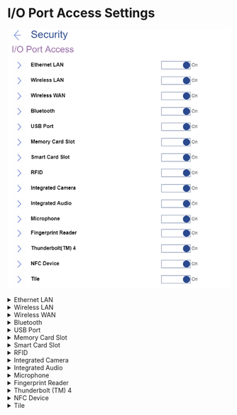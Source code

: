 # I/O Port Access Settings #
![](./img/ioportaccess.png)

<details><summary>Ethernet LAN</summary>
Select whether to enable or disable Ethernet LAN device.
One of 2 possible states:

1.	**On** – enables use of Ethernet LAN device. Default. 
2.	Off - disables use of Ethernet LAN device and keeps it disabled in the OS environment.

**Note**. The setting is removed in the recent versions.

| WMI Setting name | Values | Locked by SVP | AMD/Intel |
|:---|:---|:---|:---|
| EthernetLANAccess | Disable, Enable | No | Both |
</details>


<details><summary>Wireless LAN</summary>
Select whether to enable or disable Wireless LAN device.
One of 2 possible states:

1.	**On** – enables use of Wireless LAN device. Default. 
2.	Off - disables use of Wireless LAN device and keeps it disabled in the OS environment.

| WMI Setting name | Values | Locked by SVP | AMD/Intel |
|:---|:---|:---|:---|
| WirelessLANAccess | Disable, Enable | No | Both |
</details>


<details><summary>Wireless WAN</summary>
Select whether to enable or disable Wireless WAN device.
One of 2 possible states:

1.	**On** – enables use of Wireless WAN device. Default. 
2.	Off - disables use of Wireless WAN device and keeps it disabled in the OS environment.

| WMI Setting name | Values | Locked by SVP | AMD/Intel |
|:---|:---|:---|:---|
| WirelessWANAccess | Disable, Enable | No | Both |
</details>


<details><summary>Bluetooth</summary>
One of 2 possible states:

1.	**On** – enables use of Bluetooth device. Default. <br>
    **Note**. Enabling Bluetooth requires to set ‘Wireless LAN’ to ‘Enabled’ state.
2.	Off - disables use of Bluetooth device. 


| WMI Setting name | Values | Locked by SVP | AMD/Intel |
|:---|:---|:---|:---|
| BluetoothAccess | Disable, Enable | No | Both |
</details>


<details><summary>USB Port</summary>
Select whether to enable or disable all USB ports.

**Note**. This setting does not affect any USB-C (R) ports with a thunderbolt icon. 

One of 2 possible states:

1.	**On** – enables use of USB ports. Default.
2.	Off – disables use of USB ports and keeps them disabled in the OS environment.

| WMI Setting name | Values | Locked by SVP | AMD/Intel |
|:---|:---|:---|:---|
| USBPortAccess | Disable, Enable | No | Both |
</details>


<details><summary>Memory Card Slot</summary>
Select whether to enable or disable memory card slot (SD Card/MultimediaCard/Memory Stick). 
One of 2 possible states:

1.	**On** – enables use of Memory Card slot. Default.
2.	Off – disables use of Memory Card slot and keeps it disabled in the OS environment. 

| WMI Setting name | Values | Locked by SVP | AMD/Intel |
|:---|:---|:---|:---|
| MemoryCardSlotAccess | Disable, Enable | No | Both |
</details>


<details><summary>Smart Card Slot</summary>
Select whether to enable or disable Smart Card slot. 
One of 2 possible states:

1.	**On** – enables use of Smart Card slot. Default.
2.	Off – disables use of Smart Card slot and keeps it disabled in the OS environment.


| WMI Setting name | Values | Locked by SVP | AMD/Intel |
|:---|:---|:---|:---|
| SmartCardSlotAccess | Disable, Enable | No | Both |
</details>


<details><summary>RFID</summary>
Select whether to enable or disable RFID (radio-frequency identification).
One of 2 possible states:

1.	**On** – enables use of RFID. Default.
2.	Off – disables use of RFID and keeps it disabled in the OS environment.

**Note**. This feature is supported only for the [healthcare model](https://techtoday.lenovo.com/jp/ja/solutions/media/3970), where RFID is installed instead of Smart Card. Therefore, parameter for WMI command will be the same as for Smart Card.

| WMI Setting name | Values | Locked by SVP | AMD/Intel |
|:---|:---|:---|:---|
| SmartCardSlotAccess | Disable, Enable | No | Both |
</details>


<details><summary>Integrated Camera</summary>
Select whether to enable or disable Integrated Camera. 
One of 2 possible states:

1.	**On** – enables use of Integrated Camera. Default.
2.	Off – disables use of Integrated Camera and keeps it disabled in the OS environment.

| WMI Setting name | Values | Locked by SVP | AMD/Intel |
|:---|:---|:---|:---|
| IntegratedCameraAccess | Disable, Enable | No | Both |
</details>


<details><summary>Integrated Audio</summary>
Select whether to enable or disable all audio functions (Microphone/Speaker). 
One of 2 possible states:

1.	**On** – to enable audio functions, select ‘Enabled’ and save the setting. Then fully shut down and power on the system. Default.
2.	Off – disables use of all audio functions and keeps it disabled in the OS environment.

| WMI Setting name | Values | Locked by SVP | AMD/Intel |
|:---|:---|:---|:---|
| IntegratedAudioAccess | Disable, Enable | No | Both |
</details>


<details><summary>Microphone</summary>
Select whether to enable or disable Microphone (Internal/External/Line-In). 
One of 2 possible states:

1.	**On** – to enable Microphone, select ‘Enabled’ save the setting. Then fully shut down and power on the system. Default.
2.	Off – disables use of Microphone.

| WMI Setting name | Values | Locked by SVP | AMD/Intel |
|:---|:---|:---|:---|
| MicrophoneAccess | Disable, Enable | No | Both |
</details>


<details><summary>Fingerprint Reader</summary>
Select whether to enable or disable Fingerprint Reader. 
One of 2 possible states:

1.	**On** – enables use of Internal Fingerprint Reader. Default.
2.	Off – disables use of Internal Fingerprint Reader and keeps it disabled in the OS environment.

| WMI Setting name | Values | Locked by SVP | AMD/Intel |
|:---|:---|:---|:---|
| FingerprintReaderAccess | Disable, Enable | No | Both |
</details>


<details><summary>Thunderbolt (TM) 4</summary>
Select whether to enable or disable Thunderbolt 4 (PCIe/USB).

**Note**. Affects only USB-C ports with a thunderbolt icon.

One of 2 possible states:

1.	**On** – enables use of Thunderbolt 4. Default.
2.	Off – disables use of Thunderbolt 4 ports and keeps them disabled in the OS environment.

| WMI Setting name | Values | Locked by SVP | AMD/Intel |
|:---|:---|:---|:---|
| ThunderboltAccess | Disable, Enable | No | Both |
</details>


<details><summary>NFC Device</summary>
Select whether to enable or disable NFC (near-field communication) Device. 
One of 2 possible states:

1.	**On** – enables use of NFC Device. Default.
2.	Off – disables use of NFC Device and keeps it disabled in the OS environment.

| WMI Setting name | Values | Locked by SVP | AMD/Intel |
|:---|:---|:---|:---|
| NfcAccess | Disable, Enable | No | Both |
</details>

<details><summary>Tile</summary>

Whether to enable Tile Mode in the OS environment.

Options:

1.  **On** - Default.
2.  Off.

| WMI Setting name | Values | SVP or SMP Req'd | AMD/Intel |
|:---|:---|:---|:---|
| TileMode | Disable,Enable | yes | both |

</details>

